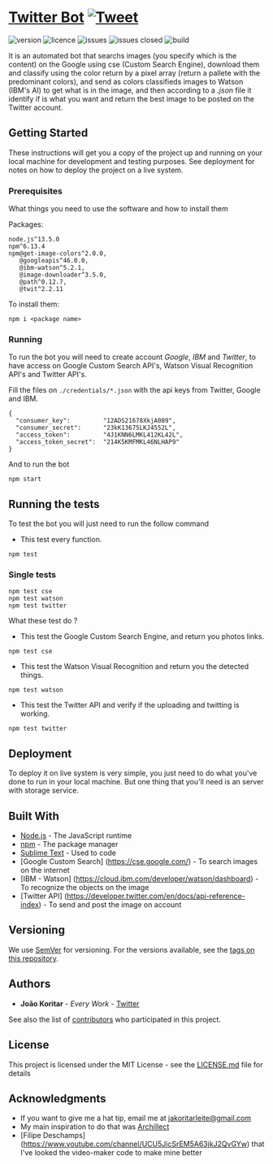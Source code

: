 # [Twitter Bot](https://twitter.com/hardillect) [![Tweet](https://img.shields.io/twitter/url/http/shields.io.svg?style=social&logo=twitter)](https://twitter.com/koritarsa)

![version](https://img.shields.io/badge/version-2.0.0-blue.svg?style=flat)
![licence](https://img.shields.io/badge/licence-MIT-blue.svg?style=flat)
![issues](https://img.shields.io/badge/issues-all%20open-green?style=flat)
![issues closed](https://img.shields.io/badge/closed%20issues-0-green.svg?style=flat)
![build](https://img.shields.io/badge/build-passing-orange.svg?style=flat)

It is an automated bot that searchs images (you specify which is the content) on the Google using cse (Custom Search Engine), download them and classify using the color return by a pixel array (return a pallete with the predominant colors), and send as colors classifieds images to Watson (IBM's AI) to get what is in the image, and then according to a *.json* file it identify if is what you want and return the best image to be posted on the Twitter account. 

## Getting Started

These instructions will get you a copy of the project up and running on your local machine for development and testing purposes. See deployment for notes on how to deploy the project on a live system.

### Prerequisites

What things you need to use the software and how to install them

Packages:

```
node.js^13.5.0
npm^6.13.4
npm@get-image-colors^2.0.0,
   @googleapis^46.0.0,
   @ibm-watson^5.2.1,
   @image-downloader^3.5.0,
   @path^0.12.7,
   @twit^2.2.11
```
To install them:

```
npm i <package name>
```

### Running

To run the bot you will need to create account _Google_, _IBM_ and _Twitter_, to have access on Google Custom Search API's, Watson Visual Recognition API's and Twitter API's.

Fill the files on `./credentials/*.json` with the api keys from Twitter, Google and IBM. 


```
{
  "consumer_key":         "12ADS21678XkjA089",
  "consumer_secret":      "23kK13675LKJ4552L",
  "access_token":         "4J1KNN6LMKL412KL42L",
  "access_token_secret":  "214K5KMFMKL46NLHAP9"
}
```

And to run the bot

```
npm start
```



## Running the tests

To test the bot you will just need to run the follow command

* This test every function.

```
npm test
```

### Single tests

```
npm test cse
npm test watson
npm test twitter
```

What these test do ?

* This test the Google Custom Search Engine, and return you photos links.

```
npm test cse
```

* This test the Watson Visual Recognition and return you the detected things.

```
npm test watson
```

* This test the Twitter API and verify if the uploading and twitting is working.

```
npm test twitter
```

## Deployment

To deploy it on live system is very simple, you just need to do what you've done to run in your local machine. But one thing that you'll need is an server with storage service.

## Built With

* [Node.js](https://nodejs.org/en/) - The JavaScript runtime
* [npm](https://www.npmjs.com/) - The package manager
* [Sublime Text](https://www.sublimetext.com/) - Used to code
* [Google Custom Search] (https://cse.google.com/) - To search images on the internet
* [IBM - Watson] (https://cloud.ibm.com/developer/watson/dashboard) - To recognize the objects on the image
* [Twitter API] (https://developer.twitter.com/en/docs/api-reference-index) - To send and post the image on account

## Versioning

We use [SemVer](http://semver.org/) for versioning. For the versions available, see the [tags on this repository](https://github.com/jakoritarleite/twitter-bot/tags). 

## Authors

* **João Koritar** - *Every Work* - [Twitter](https://twitter.com/koritarsa)

See also the list of [contributors](https://github.com/jakoritarleite/twitter-bot/contributors) who participated in this project.

## License

This project is licensed under the MIT License - see the [LICENSE.md](LICENSE.md) file for details

## Acknowledgments

* If you want to give me a hat tip, email me at [jakoritarleite@gmail.com]()
* My main inspiration to do that was [Archillect](https://archillect.com)
* [Filipe Deschamps] (https://www.youtube.com/channel/UCU5JicSrEM5A63jkJ2QvGYw) that I've looked the video-maker code to make mine better

